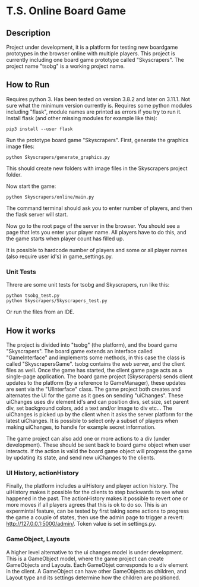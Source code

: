 
# T.S. Online Board Game

## Description

Project under development, it is a platform for testing new boardgame prototypes in the browser online with multiple players.
This project is currently including one board game prototype called "Skyscrapers".
The project name "tsobg" is a working project name.

## How to Run

Requires python 3. Has been tested on version 3.8.2 and later on 3.11.1. Not sure what the minimum version currently is.
Requires some python modules including "flask", module names are printed as errors if you try to run it.
Install flask (and other missing modules for example like this):
```
pip3 install --user flask
```

Run the prototype board game "Skyscrapers".
First, generate the graphics image files:
```
python Skyscrapers/generate_graphics.py
```

This should create new folders with image files in the Skyscrapers project folder.

Now start the game:
```
python Skyscrapers/online/main.py
```

The command terminal should ask you to enter number of players, and then the flask server will start.

Now go to the root page of the server in the browser.
You should see a page that lets you enter your player name.
All players have to do this, and the game starts when player count has filled up.

It is possible to hardcode number of players and some or all player names (also require user id's) in game_settings.py.

### Unit Tests

Threre are some unit tests for tsobg and Skyscrapers, run like this:
```
python tsobg_test.py
python Skyscrapers/Skyscrapers_test.py
```
Or run the files from an IDE.

## How it works

The project is divided into "tsobg" (the platform), and the board game "Skyscrapers".
The board game extends an interface called "GameInterface" and implements some methods, in this case the class is called "SkyscrapersGame".
tsobg contains the web server, and the client files as well.
Once the game has started, the client game page acts as a single-page application.
The board game project (Skyscrapers) sends client updates to the platform (by a reference to GameManager), these updates are sent via the "UIInterface" class.
The game project both creates and alternates the UI for the game as it goes on sending "uiChanges".
These uiChanges uses div element id's and can position divs, set size, set parent div, set background colors, add a text and/or image to div etc...
The uiChanges is picked up by the client when it asks the server platform for the latest uiChanges.
It is possible to select only a subset of players when making uiChanges, to handle for example secret information.

The game project can also add one or more actions to a div (under development). These should be sent back to board game object when user interacts.
If the action is valid the board game object will progress the game by updating its state, and send new uiChanges to the clients.

### UI History, actionHistory
Finally, the platform includes a uiHistory and player action history. The uiHistory makes it possible for the clients to step backwards to see what happened in the past.
The actionHistory makes it possible to revert one or more moves if all players agrees that this is ok to do so.
This is an expermintal feature, can be tested by first taking some actions to progress the game a couple of states,
then use the admin page to trigger a revert: http://127.0.0.1:5000/admin/<token>. Token value is set in settings.py.

### GameObject, Layouts
A higher level alternative to the ui changes model is under development.
This is a GameObject model, where the game project can create GameObjects and Layouts.
Each GameObjet corresponds to a div element in the client.
A GameObject can have other GameObjects as children, and Layout
type and its settings determine how the children are positioned.